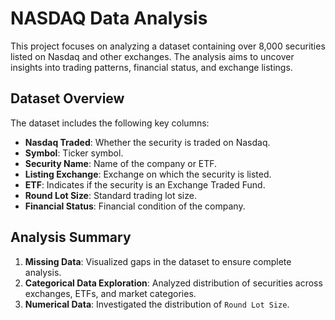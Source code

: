 # **NASDAQ Data Analysis**

This project focuses on analyzing a dataset containing over 8,000 securities listed on Nasdaq and other exchanges. The analysis aims to uncover insights into trading patterns, financial status, and exchange listings.

## **Dataset Overview**

The dataset includes the following key columns:
- **Nasdaq Traded**: Whether the security is traded on Nasdaq.
- **Symbol**: Ticker symbol.
- **Security Name**: Name of the company or ETF.
- **Listing Exchange**: Exchange on which the security is listed.
- **ETF**: Indicates if the security is an Exchange Traded Fund.
- **Round Lot Size**: Standard trading lot size.
- **Financial Status**: Financial condition of the company.

## **Analysis Summary**

1. **Missing Data**: Visualized gaps in the dataset to ensure complete analysis.
2. **Categorical Data Exploration**: Analyzed distribution of securities across exchanges, ETFs, and market categories.
3. **Numerical Data**: Investigated the distribution of `Round Lot Size`.
